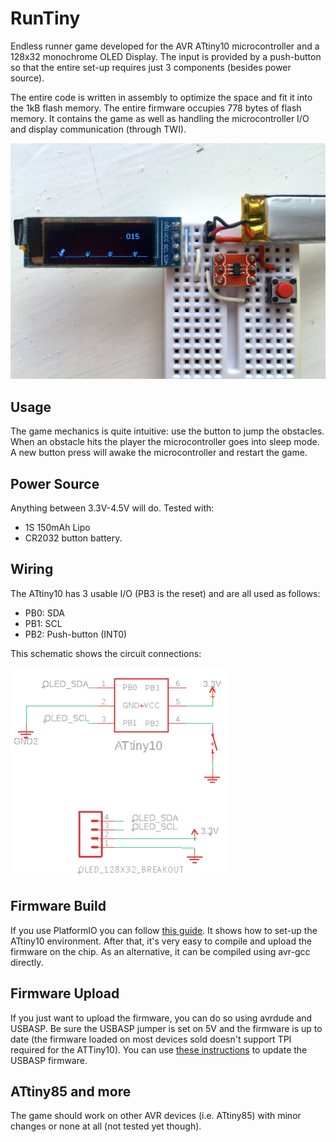 # RunTiny
Endless runner game developed for the AVR ATtiny10 microcontroller and a 128x32 monochrome OLED Display.
The input is provided by a push-button so that the entire set-up requires just 3 components (besides power source).

The entire code is written in assembly to optimize the space and fit it into the 1kB flash memory. 
The entire firmware occupies 778 bytes of flash memory. It contains the game as well as handling the microcontroller I/O and display communication (through TWI).

![RunTiny - ATtiny10 Game](./assets/RunTiny_game.jpg)

## Usage
The game mechanics is quite intuitive: use the button to jump the obstacles.
When an obstacle hits the player the microcontroller goes into sleep mode. A new button press will awake the microcontroller and restart the game.

## Power Source
Anything between 3.3V-4.5V will do. 
Tested with:
- 1S 150mAh Lipo 
- CR2032 button battery.

## Wiring
The ATtiny10 has 3 usable I/O (PB3 is the reset) and are all used as follows:
- PB0: SDA
- PB1: SCL
- PB2: Push-button (INT0)

This schematic shows the circuit connections:
<div><img src="./assets/schematics.png" width=350px></div>

## Firmware Build
If you use PlatformIO you can follow [this guide](http://www.bitbanging.space/posts/attiny10-programming-platformio-terminal). It shows how to set-up the ATtiny10 environment. After that, it's very easy to compile and upload the firmware on the chip. 
As an alternative, it can be compiled using avr-gcc directly.

## Firmware Upload
If you just want to upload the firmware, you can do so using avrdude and USBASP. Be sure the USBASP jumper is set on 5V and the firmware is up to date (the firmware loaded on most devices sold doesn't support TPI required for the ATTiny10). You can use [these instructions](http://www.bitbanging.space/posts/usbasp-firmware-update) to update the USBASP firmware.

## ATtiny85 and more
The game should work on other AVR devices (i.e. ATtiny85) with minor changes or none at all (not tested yet though).